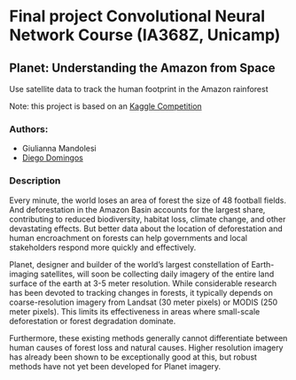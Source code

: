 # Final project Convolutional Neural Network Course (IA368Z, Unicamp)

## Planet: Understanding the Amazon from Space
Use satellite data to track the human footprint in the Amazon rainforest

Note: this project is based on an [Kaggle Competition](https://www.kaggle.com/c/planet-understanding-the-amazon-from-space)

### Authors:
* Giulianna Mandolesi
* [Diego Domingos](mailto:diego.pdomingos@gmail.com)

### Description

Every minute, the world loses an area of forest the size of 48 football fields. And deforestation in the Amazon Basin accounts for the largest share, contributing to reduced biodiversity, habitat loss, climate change, and other devastating effects. But better data about the location of deforestation and human encroachment on forests can help governments and local stakeholders respond more quickly and effectively.

Planet, designer and builder of the world’s largest constellation of Earth-imaging satellites, will soon be collecting daily imagery of the entire land surface of the earth at 3-5 meter resolution. While considerable research has been devoted to tracking changes in forests, it typically depends on coarse-resolution imagery from Landsat (30 meter pixels) or MODIS (250 meter pixels). This limits its effectiveness in areas where small-scale deforestation or forest degradation dominate.

Furthermore, these existing methods generally cannot differentiate between human causes of forest loss and natural causes. Higher resolution imagery has already been shown to be exceptionally good at this, but robust methods have not yet been developed for Planet imagery.
